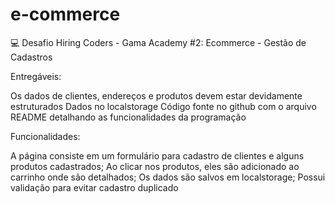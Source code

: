 # e-commerce

💻 Desafio Hiring Coders - Gama Academy #2: Ecommerce - Gestão de Cadastros

Entregáveis:

Os dados de clientes, endereços e produtos devem estar devidamente estruturados
Dados no localstorage
Código fonte no github com o arquivo README detalhando as funcionalidades da programação

Funcionalidades:

A página consiste em um formulário  para cadastro de clientes e  alguns produtos cadastrados;
Ao clicar nos produtos, eles são adicionado ao carrinho onde são  detalhados;
Os dados são salvos em localstorage;
Possui validação para evitar cadastro duplicado

